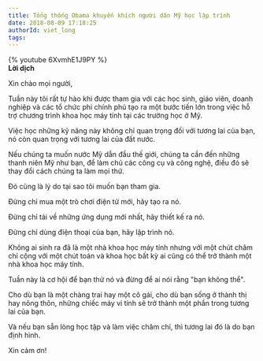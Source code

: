```yaml
---
title: Tổng thống Obama khuyến khích người dân Mỹ học lập trình
date: 2018-08-09 17:18:25
authorId: viet_long
tags:
---
```


{% youtube 6XvmhE1J9PY %}
<br>
**Lời dịch**

Xin chào mọi người,

Tuần này tôi rất tự hào khi được tham gia với các học sinh, giáo viên, doanh nghiệp và các tổ chức phi chính phủ tạo ra một bước tiến lớn trong việc hỗ trợ chương trình khoa học máy tính tại các trường học ở Mỹ.

<!-- more -->

Việc học những kỹ năng này không chỉ quan trọng đối với tương lai của bạn, nó còn quan trọng với tương lai của đất nước.

Nếu chúng ta muốn nước Mỹ dẫn đầu thế giới, chúng ta cần đến những thanh niên Mỹ như bạn, để làm chủ các công cụ và công nghệ, điều đó sẽ thay đổi cách chúng ta làm mọi thứ.

Đó cũng là lý do tại sao tôi muốn bạn tham gia.

Đừng chỉ mua một trò chơi điện tử mới, hãy tạo ra nó.

Đừng chỉ tải về những ứng dụng mới nhất, hãy thiết kế ra nó.

Đừng chỉ dùng điện thoại của bạn, hãy lập trình nó.

Không ai sinh ra đã là một nhà khoa học máy tính nhưng với một chút chăm chỉ cộng với một chút toán và khoa học bất kỳ ai cũng có thể trở thành một nhà khoa học máy tính.

Tuần này là cơ hội để bạn thử nó và đừng để ai nói rằng "bạn không thể".

Cho dù bạn là một chàng trai hay một cô gái, cho dù bạn sống ở thành thị hay nông thôn, những chiếc máy vi tính sẽ trở thành một phần trong tương lai của bạn.

Và nếu bạn sẵn lòng học tập và làm việc chăm chỉ, thì tương lai đó là do bạn định hình.

Xin cảm ơn!
